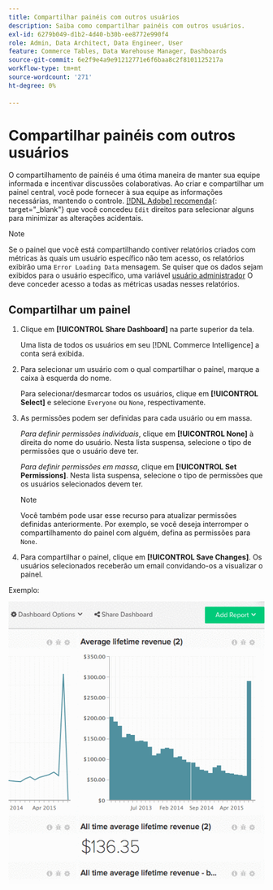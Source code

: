 ```yaml
---
title: Compartilhar painéis com outros usuários
description: Saiba como compartilhar painéis com outros usuários.
exl-id: 6279b049-d1b2-4d40-b30b-ee8772e990f4
role: Admin, Data Architect, Data Engineer, User
feature: Commerce Tables, Data Warehouse Manager, Dashboards
source-git-commit: 6e2f9e4a9e91212771e6f6baa8c2f8101125217a
workflow-type: tm+mt
source-wordcount: '271'
ht-degree: 0%

---
```


# Compartilhar painéis com outros usuários

O compartilhamento de painéis é uma ótima maneira de manter sua equipe informada e incentivar discussões colaborativas. Ao criar e compartilhar um painel central, você pode fornecer à sua equipe as informações necessárias, mantendo o controle. [[!DNL Adobe] recomenda](../../best-practices/share-dashboard-best-practice.md){: target=&quot;_blank&quot;} que você concedeu `Edit` direitos para selecionar alguns para minimizar as alterações acidentais.

>[!NOTE]
>
>Se o painel que você está compartilhando contiver relatórios criados com métricas às quais um usuário específico não tem acesso, os relatórios exibirão uma `Error Loading Data` mensagem. Se quiser que os dados sejam exibidos para o usuário específico, uma variável [usuário administrador](../../administrator/user-management/user-management.md) O deve conceder acesso a todas as métricas usadas nesses relatórios.

## Compartilhar um painel

1. Clique em **[!UICONTROL Share Dashboard]** na parte superior da tela.

   Uma lista de todos os usuários em seu [!DNL Commerce Intelligence] a conta será exibida.

1. Para selecionar um usuário com o qual compartilhar o painel, marque a caixa à esquerda do nome.

   Para selecionar/desmarcar todos os usuários, clique em **[!UICONTROL Select]** e selecione `Everyone` ou `None`, respectivamente.

1. As permissões podem ser definidas para cada usuário ou em massa.

   *Para definir permissões individuais*, clique em **[!UICONTROL None]** à direita do nome do usuário. Nesta lista suspensa, selecione o tipo de permissões que o usuário deve ter.

   *Para definir permissões em massa*, clique em **[!UICONTROL Set Permissions]**. Nesta lista suspensa, selecione o tipo de permissões que os usuários selecionados devem ter.

   >[!NOTE]
   >
   >Você também pode usar esse recurso para atualizar permissões definidas anteriormente. Por exemplo, se você deseja interromper o compartilhamento do painel com alguém, defina as permissões para `None`.

1. Para compartilhar o painel, clique em **[!UICONTROL Save Changes]**. Os usuários selecionados receberão um email convidando-os a visualizar o painel.

Exemplo:

![compartilhar painel](../../assets/Share_Dashboards.gif)
